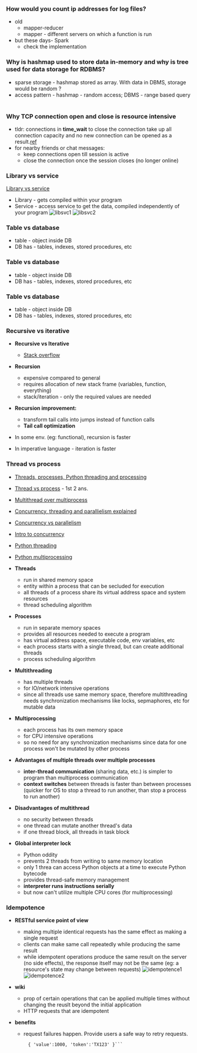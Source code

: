 ### How would you count ip addresses for log files?
- old
  - mapper-reducer
  - mapper - different servers on which a function is run
- but these days- Spark
    - check the implementation
&nbsp;

### Why is hashmap used to store data in-memory and why is tree used for data storage for RDBMS?
- sparse storage - hashmap stored as array. With data in DBMS, storage would be random ?
- access pattern - hashmap - random access; DBMS - range based query
&nbsp;

### Why TCP connection open and close is resource intensive
- tldr: connections in **time_wait** to close the connection take up all connection capacity and no new connection can be opened as a result.[ref](https://stackoverflow.com/questions/7844122/are-tcp-connections-resource-intensive)
- for nearby friends or chat messages:
  - keep connections open till session is active
  - close the connection once the session closes (no longer online)
&nbsp;

### Library vs service
[Library vs service](https://blogs.gartner.com/eric-knipp/2013/03/20/libraries-vs-services/)
- Library - gets compiled within your program
- Service - access service to get the data, compiled independently of your program
  ![libsvc1](https://github.com/akankita06/system-design-notes/blob/main/images/libsvc1.png)
  ![libsvc2](https://github.com/akankita06/system-design-notes/blob/main/images/libsvc2.png)
 &nbsp;
 
 ### Table vs database
- table - object inside DB
- DB has - tables, indexes, stored procedures, etc
&nbsp;

### Table vs database
- table - object inside DB
- DB has - tables, indexes, stored procedures, etc
&nbsp;

### Table vs database
- table - object inside DB
- DB has - tables, indexes, stored procedures, etc
&nbsp;

### Recursive vs iterative
- **Recursive vs Iterative**
  - [Stack overflow](https://stackoverflow.com/questions/2651112/is-recursion-ever-faster-than-looping)
&nbsp;

- **Recursion**
  - expensive compared to general
  - requires allocation of new stack frame (variables, function, everything)
  - stack/iteration - only the required values are needed
&nbsp;

- **Recursion improvement:**
  - transform tail calls into jumps instead of function calls
  - **Tail call optimization**
&nbsp;

- In some env. (eg: functional), recursion is faster
- In imperative language - iteration is faster
&nbsp;

### Thread vs process

- [Threads, processes, Python threading and processing](https://blog.floydhub.com/multiprocessing-vs-threading-in-python-what-every-data-scientist-needs-to-know/)
- [Thread vs process](https://stackoverflow.com/questions/200469/what-is-the-difference-between-a-process-and-a-thread) \- 1st 2 ans.
- [Multithread over multiprocess](https://stackoverflow.com/questions/617787/why-should-i-use-a-thread-vs-using-a-process)
- [Concurrency, threading and parallielism explained](https://www.youtube.com/watch?v=olYdb0DdGtM&list=PLp-i2HHC9rDnS_0BDNLnjT1hlm1DA1JoZ&index=4&t=591s)
- [Concurrency vs parallelism](https://medium.com/@itIsMadhavan/concurrency-vs-parallelism-a-brief-review-b337c8dac350)
- [Intro to concurrency](https://www.youtube.com/watch?v=iKtvNJQoCNw&list=PLp-i2HHC9rDnS_0BDNLnjT1hlm1DA1JoZ&index=1)
- [Python threading](https://www.youtube.com/watch?v=IEEhzQoKtQU&t=197s)
- [Python multiprocessing](https://www.youtube.com/watch?v=fKl2JW_qrso)

- **Threads**
  - run in shared memory space
  - entity within a process that can be secluded for execution
  - all threads of a process share its virtual address space and system resources
  - thread scheduling algorithm
&nbsp;

- **Processes**
  - run in separate memory spaces
  - provides all resources needed to execute a program
  - has virtual address space, executable code, env variables, etc
  - each process starts with a single thread, but can create additional threads
  - process scheduling algorithm
&nbsp;

- **Multithreading**
  - has multiple threads
  - for IO/network intensive operations
  - since all threads use same memory space, therefore multithreading needs synchronization mechanisms like locks, sepmaphores, etc for mutable data
&nbsp;

- **Multiprocessing**
  - each process has its own memory space
  - for CPU intensive operations
  - so no need for any synchronization mechanisms since data for one process won't be mutated by other process
&nbsp;

- **Advantages of multiple threads over multiple processes**
  - **inter-thread communication** (sharing data, etc.) is simpler to program than multiprocess communication
  - **context switches** between threads is faster than between processes (quicker for OS to stop a thread to run another, than stop a process to run another)
&nbsp;

- **Disadvantages of multithread**
  - no security between threads
  - one thread can mutate another thread's data
  - if one thread block, all threads in task block
&nbsp;

- **Global interpreter lock**
  - Python oddity
  - prevents 2 threads from writing to same memory location
  - only 1 threa can access Python objects at a time to execute Python bytecode
  - provides thread-safe memory management
  - **interpreter runs instructions serially**
  - but now can't utilize multiple CPU cores (for multiprocessing)
&nbsp;

### Idempotence
- **RESTful service point of view**
  - making multiple identical requests has the same effect as making a single request
  - clients can make same call repeatedly while producing the same result
  - while idempotent operations produce the same result on the server (no side effects), the response itself may not be the same (eg: a resource's state may change between requests)
  ![idempotence1](https://github.com/akankita06/system-design-notes/blob/main/images/idempotence1.png)
  ![idempotence2](https://github.com/akankita06/system-design-notes/blob/main/images/idempotence2.png)
  &nbsp;
  
- **wiki**
  - prop of certain operations that can be applied multiple times without changing the reuslt beyond the initial application
  - HTTP requests that are idempotent
 &nbsp;
 
- **benefits**
  - request failures happen. Provide users a safe way to retry requests.
  ```POST /BankAccount/AddFunds
       { 'value':1000, 'token':'TX123' }```
       
 
  


